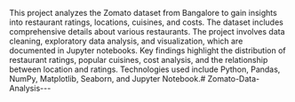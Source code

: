 This project analyzes the Zomato dataset from Bangalore to gain insights into restaurant ratings, locations, cuisines, and costs. The dataset includes comprehensive details about various restaurants. The project involves data cleaning, exploratory data analysis, and visualization, which are documented in Jupyter notebooks. Key findings highlight the distribution of restaurant ratings, popular cuisines, cost analysis, and the relationship between location and ratings. Technologies used include Python, Pandas, NumPy, Matplotlib, Seaborn, and Jupyter Notebook.# Zomato-Data-Analysis---
